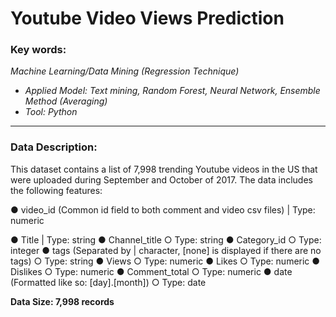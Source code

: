 
# Youtube Video Views Prediction
### **Key words:**

_Machine Learning/Data Mining (Regression Technique)_
+ _Applied Model: Text mining, Random Forest, Neural Network, Ensemble Method (Averaging)_
+ _Tool: Python_

***
### **Data Description:**

This dataset contains a list of 7,998 trending Youtube videos in the US that were uploaded during September and October of 2017. The data includes the following features:


●	video_id (Common id field to both comment and video csv files) | Type: numeric


●	Title | Type: string
●	Channel_title
○	Type: string
●	Category_id
○	Type: integer
●	tags (Separated by | character, [none] is displayed if there are no tags)
○	Type: string
●	Views
○	Type: numeric
●	Likes
○	Type: numeric
●	Dislikes
○	Type: numeric
●	Comment_total
○	Type: numeric
●	date (Formatted like so: [day].[month])
○	Type: date


**Data Size: 7,998 records**


